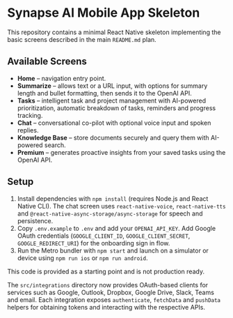 # Synapse AI Mobile App Skeleton

This repository contains a minimal React Native skeleton implementing the basic screens described in the main `README.md` plan.

## Available Screens

- **Home** – navigation entry point.
- **Summarize** – allows text or a URL input, with options for summary length and bullet formatting, then sends it to the OpenAI API.
- **Tasks** – intelligent task and project management with AI-powered prioritization, automatic breakdown of tasks, reminders and progress tracking.
- **Chat** – conversational co-pilot with optional voice input and spoken replies.
- **Knowledge Base** – store documents securely and query them with AI-powered search.
- **Premium** – generates proactive insights from your saved tasks using the OpenAI API.

## Setup

1. Install dependencies with `npm install` (requires Node.js and React Native CLI). The chat screen uses `react-native-voice`, `react-native-tts` and `@react-native-async-storage/async-storage` for speech and persistence.
2. Copy `.env.example` to `.env` and add your `OPENAI_API_KEY`.
   Add Google OAuth credentials (`GOOGLE_CLIENT_ID`, `GOOGLE_CLIENT_SECRET`,
   `GOOGLE_REDIRECT_URI`) for the onboarding sign in flow.
3. Run the Metro bundler with `npm start` and launch on a simulator or device using `npm run ios` or `npm run android`.


This code is provided as a starting point and is not production ready.

The `src/integrations` directory now provides OAuth-based clients for services such as Google, Outlook, Dropbox, Google Drive, Slack, Teams and email. Each integration exposes `authenticate`, `fetchData` and `pushData` helpers for obtaining tokens and interacting with the respective APIs.
